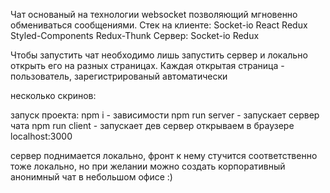Чат основаный на технологии websocket позволяющий мгновенно обмениваться сообщениями. 
Стек на клиенте: Socket-io React Redux Styled-Components Redux-Thunk
Сервер: Socket-io Redux

Чтобы запустить чат необходимо лишь запустить сервер и локально открыть его на разных страницах. Каждая открытая страница - пользователь, зарегистрированый автоматически

несколько скринов:

запуск проекта:
npm i - зависимости
npm run server - запускает сервер чата
npm run client - запускает дев сервер
открываем в браузере localhost:3000

сервер поднимается локально, фронт к нему стучится соответственно тоже локально, но при желании можно создать корпоративный анонимный чат в небольшом офисе :) 